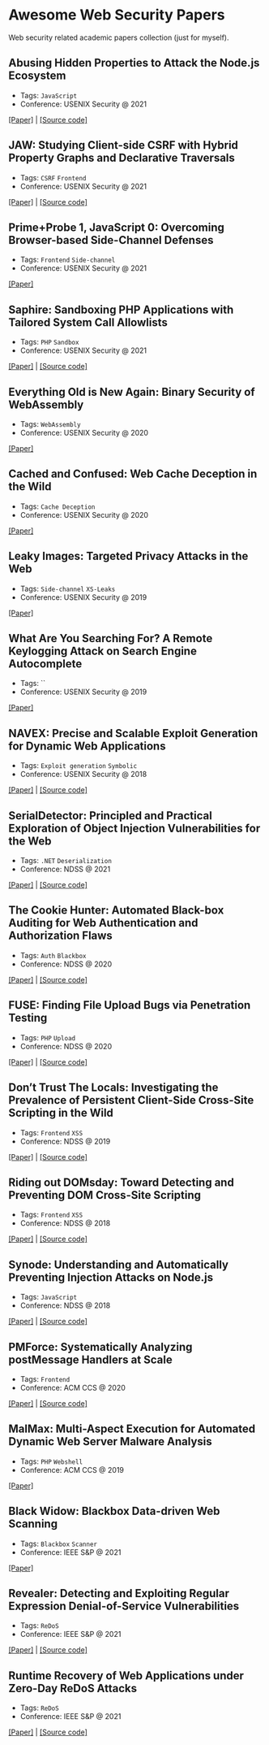 # Awesome Web Security Papers

Web security related academic papers collection (just for myself).

## Abusing Hidden Properties to Attack the Node.js Ecosystem

- Tags: `JavaScript`
- Conference: USENIX Security @ 2021

[[Paper]](https://www.usenix.org/conference/usenixsecurity21/presentation/xiao) | [[Source code]](https://github.com/xiaofen9/Lynx)

## JAW: Studying Client-side CSRF with Hybrid Property Graphs and Declarative Traversals

- Tags: `CSRF` `Frontend`
- Conference: USENIX Security @ 2021

[[Paper]](https://www.usenix.org/conference/usenixsecurity21/presentation/khodayari) | [[Source code]](https://github.com/SoheilKhodayari/JAW)


## Prime+Probe 1, JavaScript 0: Overcoming Browser-based Side-Channel Defenses
- Tags: `Frontend` `Side-channel`
- Conference: USENIX Security @ 2021

[[Paper]](https://www.usenix.org/conference/usenixsecurity21/presentation/shusterman)


## Saphire: Sandboxing PHP Applications with Tailored System Call Allowlists
- Tags: `PHP` `Sandbox`
- Conference: USENIX Security @ 2021

[[Paper]](https://www.usenix.org/conference/usenixsecurity21/presentation/bulekov) | [[Source code]](https://github.com/BUseclab/saphire)


## Everything Old is New Again: Binary Security of WebAssembly
- Tags: `WebAssembly`
- Conference: USENIX Security @ 2020

[[Paper]](https://www.usenix.org/conference/usenixsecurity20/presentation/lehmann)


## Cached and Confused: Web Cache Deception in the Wild
- Tags: `Cache Deception`
- Conference: USENIX Security @ 2020

[[Paper]](https://www.usenix.org/conference/usenixsecurity20/presentation/mirheidari)


## Leaky Images: Targeted Privacy Attacks in the Web
- Tags: `Side-channel` `XS-Leaks`
- Conference: USENIX Security @ 2019

[[Paper]](https://www.usenix.org/conference/usenixsecurity19/presentation/staicu)


## What Are You Searching For? A Remote Keylogging Attack on Search Engine Autocomplete
- Tags: ``
- Conference: USENIX Security @ 2019

[[Paper]](https://www.usenix.org/conference/usenixsecurity19/presentation/monaco)


## NAVEX: Precise and Scalable Exploit Generation for Dynamic Web Applications
- Tags: `Exploit generation` `Symbolic`
- Conference: USENIX Security @ 2018

[[Paper]](https://www.usenix.org/conference/usenixsecurity18/presentation/alhuzali) | [[Source code]](https://github.com/aalhuz/navex)


## SerialDetector: Principled and Practical Exploration of Object Injection Vulnerabilities for the Web
- Tags: `.NET` `Deserialization`
- Conference: NDSS @ 2021

[[Paper]](https://www.ndss-symposium.org/ndss-paper/serialdetector-principled-and-practical-exploration-of-object-injection-vulnerabilities-for-the-web/) | [[Source code]](https://github.com/yuske/SerialDetector)


## The Cookie Hunter: Automated Black-box Auditing for Web Authentication and Authorization Flaws
- Tags: `Auth` `Blackbox`
- Conference: NDSS @ 2020

[[Paper]](https://cookiehunter.ics.forth.gr) | [[Source code]](https://gitlab.com/kostasdrk/xdriver3-open)


## FUSE: Finding File Upload Bugs via Penetration Testing
- Tags: `PHP` `Upload`
- Conference: NDSS @ 2020

[[Paper]](https://wsp-lab.github.io/papers/lee-fuse-ndss20.pdf) | [[Source code]](https://github.com/WSP-LAB/FUSE)


## Don’t Trust The Locals: Investigating the Prevalence of Persistent Client-Side Cross-Site Scripting in the Wild
- Tags: `Frontend` `XSS`
- Conference: NDSS @ 2019

[[Paper]](https://www.ndss-symposium.org/ndss-paper/dont-trust-the-locals-investigating-the-prevalence-of-persistent-client-side-cross-site-scripting-in-the-wild/) | [[Source code]](https://github.com/cispa/persistent-clientside-xss)


## Riding out DOMsday: Toward Detecting and Preventing DOM Cross-Site Scripting
- Tags: `Frontend` `XSS`
- Conference: NDSS @ 2018

[[Paper]](https://mahmoods01.github.io/publication/ndss18-dom-xss/) | [[Source code]](https://github.com/wrmelicher/ChromiumTaintTracking)


## Synode: Understanding and Automatically Preventing Injection Attacks on Node.js
- Tags: `JavaScript`
- Conference: NDSS @ 2018

[[Paper]](https://software-lab.org/publications/ndss2018.pdf) | [[Source code]](https://github.com/sola-da/Synode)


## PMForce: Systematically Analyzing postMessage Handlers at Scale
- Tags: `Frontend`
- Conference: ACM CCS @ 2020

[[Paper]](https://dl.acm.org/doi/10.1145/3372297.3417267) | [[Source code]](https://github.com/mariussteffens/pmforce)


## MalMax: Multi-Aspect Execution for Automated Dynamic Web Server Malware Analysis
- Tags: `PHP` `Webshell`
- Conference: ACM CCS @ 2019

[[Paper]](https://sdg.cs.virginia.edu/publication/malmax-malware-analysis-ccs-2019/)


## Black Widow: Blackbox Data-driven Web Scanning
- Tags: `Blackbox` `Scanner`
- Conference: IEEE S&P @ 2021

[[Paper]](https://www.cse.chalmers.se/~andrei/bw21.pdf)


## Revealer: Detecting and Exploiting Regular Expression Denial-of-Service Vulnerabilities
- Tags: `ReDoS`
- Conference: IEEE S&P @ 2021

[[Paper]](https://zhangmx1997.github.io/papers/sp21_revealer.pdf) | [[Source code]](https://github.com/cuhk-seclab/Revealer)

## Runtime Recovery of Web Applications under Zero-Day ReDoS Attacks
- Tags: `ReDoS`
- Conference: IEEE S&P @ 2021

[[Paper]](https://ieeexplore.ieee.org/document/9519496/) | [[Source code]](https://github.com/netx-repo/RegexNet)